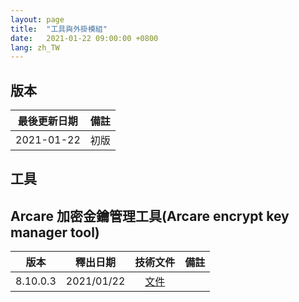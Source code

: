 ```yaml
---
layout: page
title:  "工具與外掛模組"
date:   2021-01-22 09:00:00 +0800
lang: zh_TW
---
```


## 版本

|最後更新日期|備註|
|:--:|:--:|
|2021-01-22|初版|

## 工具

## Arcare 加密金鑰管理工具(Arcare encrypt key manager tool)

|版本|釋出日期|技術文件|備註|
|:-:|:-:|:-:|:-:|
|8.10.0.3|2021/01/22|[文件](AEKMT/README.html)||